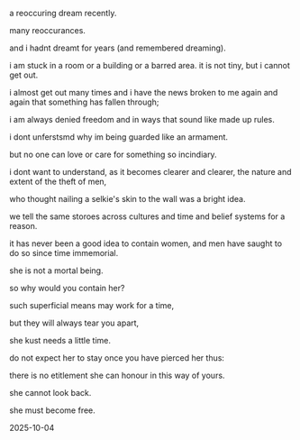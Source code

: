 a reoccuring dream recently.  

many reoccurances. 

and i hadnt dreamt for years (and remembered dreaming).

i am stuck in a room or a building or a barred area. it is not tiny, but i cannot get out.

i almost get out many times and i have the news broken to me again and again that something has fallen through;  

i am always denied freedom and in ways that sound like made up rules.  

i dont unferstsmd why im being guarded like an armament.  

but no one can love or care for something so incindiary.  

i dont want to understand, as it becomes clearer and clearer, the nature and extent of the theft of men,  

who thought nailing a selkie's skin to the wall was a bright idea.  

we tell the same storoes across cultures and time and belief systems for a reason.  

it has never been a good idea to contain women, and men have saught to do so since time immemorial. 

she is not a mortal being.  

so why would you contain her?  

such superficial means may work for a time,  

but they will always tear you apart,  

she kust needs a little time.  

do not expect her to stay once you have pierced her thus:  

there is no etitlement she can honour in this way of yours.  

she cannot look back.  

she must become free.  

2025-10-04
